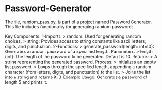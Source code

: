 # Password-Generator
The file, random_pass.py, is part of a project named Password Generator. This file includes functionality for generating random passwords.

Key Components:
1-Imports:
    > random: Used for generating random choices.
    > string: Provides access to string constants like ascii_letters, digits, and punctuation.
2-Functions:
      > generate_password(length: int=10): Generates a random password of a specified length.
    Parameters:
      > length (int): The length of the password to be generated. Default is 10.
    Returns:
      > A string representing the generated password.
    Process:
      > Initializes an empty list password.
      > Loops through the specified length, appending a random character (from letters, digits, and punctuation) to the list.
      > Joins the list into a string and returns it.
3-Example Usage:
      Generates a password of length 5 and prints it.
